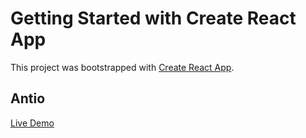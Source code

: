 # Getting Started with Create React App

This project was bootstrapped with [Create React App](https://github.com/facebook/create-react-app).

## Antio 

[Live Demo](https://react-antio.netlify.app/)